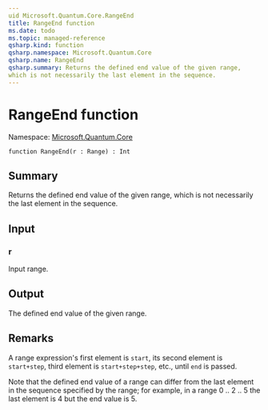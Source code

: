 ```yaml
---
uid Microsoft.Quantum.Core.RangeEnd
title: RangeEnd function
ms.date: todo
ms.topic: managed-reference
qsharp.kind: function
qsharp.namespace: Microsoft.Quantum.Core
qsharp.name: RangeEnd
qsharp.summary: Returns the defined end value of the given range,
which is not necessarily the last element in the sequence.
---
```


# RangeEnd function

Namespace: [Microsoft.Quantum.Core](xref:Microsoft.Quantum.Core)

```qsharp
function RangeEnd(r : Range) : Int
```

## Summary
Returns the defined end value of the given range,
which is not necessarily the last element in the sequence.

## Input
### r
Input range.

## Output
The defined end value of the given range.

## Remarks
A range expression's first element is `start`,
its second element is `start+step`, third element is `start+step+step`, etc.,
until `end` is passed.

Note that the defined end value of a range can differ from the last element in the sequence specified by the range;
for example, in a range 0 .. 2 .. 5 the last element is 4 but the end value is 5.
